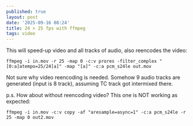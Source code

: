 ```yaml
---
published: true
layout: post
date: '2025-09-16 08:24'
title: 24 > 25 fps with ffmpeg
tags: video 
---
```

This will speed-up video and all tracks of audio, also reencodes the video:

    ffmpeg -i in.mov -r 25 -map 0 -c:v prores -filter_complex "[0:a]atempo=25/24[a]" -map "[a]" -c:a pcm_s24le out.mov

Not sure why video reencoding is needed. Somehow 9 audio tracks are generated (input is 8 track), assuming TC track got intermixed there.

p.s. How about without reencoding video? This one is NOT working as expected:

    ffmpeg -i in.mov -c:v copy -af "aresample=async=1" -c:a pcm_s24le -r 25 -map 0 out2.mov
